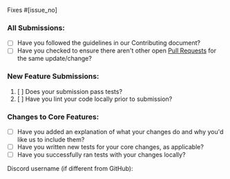 <!-- ⚠⚠ Do not delete this pull request template! ⚠⚠ -->
<!-- Pull requests that do not follow this template are likely to be ignored. -->

Fixes #[issue_no]
### All Submissions:

* [ ] Have you followed the guidelines in our Contributing document?
* [ ] Have you checked to ensure there aren't other open [Pull Requests](../../../pulls) for the same update/change?

<!-- You can erase any parts of this template not applicable to your Pull Request. -->

### New Feature Submissions:

1. [ ] Does your submission pass tests?
2. [ ] Have you lint your code locally prior to submission?

### Changes to Core Features:

* [ ] Have you added an explanation of what your changes do and why you'd like us to include them?
* [ ] Have you written new tests for your core changes, as applicable?
* [ ] Have you successfully ran tests with your changes locally?

<!-- You may optionally provide your discord username, so that we may contact you directly about the issue. -->
Discord username (if different from GitHub):